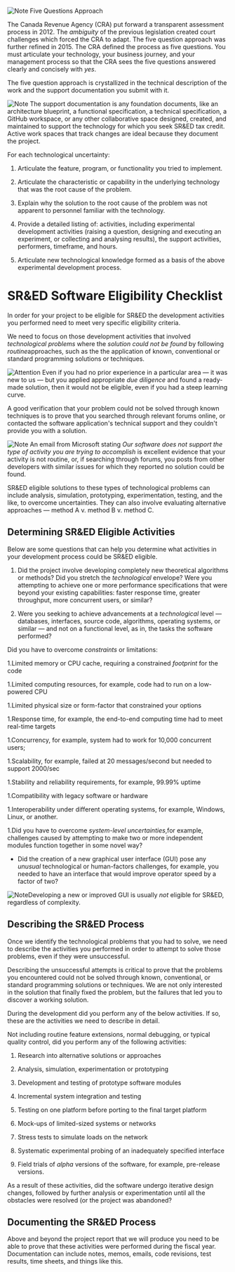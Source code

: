 


![Note] Five Questions Approach






The Canada Revenue Agency (CRA) put forward a transparent assessment process in 2012.
The *ambiguity* of the previous legislation created court challenges which forced the CRA to adapt.
The five question approach was further refined in 2015.
The CRA defined the process as five questions.
You must articulate your technology,
your business journey,
and your management process so that the CRA sees the five questions answered clearly and concisely with *yes*.



The five question approach is crystallized in the technical description of the work and the support documentation you submit with it.


![Note] The support documentation is any foundation documents, like an architecture blueprint, a functional specification, a technical specification, a GitHub workspace, or any other collaborative space designed, created, and maintained to support the technology for which you seek SR&ED tax credit. Active work spaces that track changes are ideal because they document the project.


For each technological uncertainty:

1.  Articulate the feature, program, or functionality you tried to implement.

3.  Articulate the characteristic or capability in the underlying technology that was the root cause of the problem.

4.  Explain why the solution to the root cause of the problem was not apparent to personnel familiar with the technology.

5.  Provide a detailed listing of: activities, including experimental development activities (raising a question, designing and executing an experiment, or collecting and analysing results), the support activities, performers, timeframe, and hours.

6.  Articulate new technological knowledge formed as a basis of the above experimental development process.


SR&ED Software Eligibility Checklist
============================================

In order for your project to be eligible for SR&ED the development activities you performed need to meet very specific eligibility criteria.


We need to focus on those development activities that involved *technological problems* where the *solution could not be found* by following *routine*approaches,
such as the the application of known,
conventional or standard programming solutions or techniques.

![Attention] Even if you had no prior experience in a particular area &mdash; it was new to us &mdash; but you applied appropriate *due diligence* and found a ready-made solution, then it would not be eligible, even if you had a steep learning curve.




A good verification that your problem could not be solved through known techniques is to prove that you searched through relevant forums online,
or contacted the software application's technical support and they couldn't provide you with a solution.


![Note] An email from Microsoft stating *Our software does not support the type of activity you are trying to accomplish* is excellent evidence that your activity is not routine, or, if searching through forums, you posts from other developers with similar issues for which they reported no solution could be found.

SR&ED eligible solutions to these types of technological problems can include analysis,
simulation,
prototyping,
experimentation,
testing,
and the like,
to overcome uncertainties.
They can also involve evaluating alternative approaches
&mdash;
method A v. method B v. method C.

Determining SR&ED Eligible Activities
----------------------------------------------------

Below are some questions that can help you determine what activities in your development process could be SR&ED eligible.

1. Did the project involve developing completely new theoretical algorithms or methods? Did you stretch the *technological* envelope? Were you 		attempting to achieve one or more performance specifications that were beyond your existing capabilities: faster response time, greater throughput, more concurrent users, or similar?

1. Were you seeking to achieve advancements at a *technological* level &mdash; databases, interfaces, source code, algorithms, operating systems, or 
similar &mdash; and not on a functional level, as in, the tasks the software performed?

Did you have to overcome *constraints* or limitations:

1.Limited memory or CPU cache, requiring a constrained *footprint* for the code

1.Limited computing resources, for example, code had to run on a low-powered CPU

1.Limited physical size or form-factor that constrained your options

1.Response time, for example, the end-to-end computing time had to meet real-time targets

1.Concurrency, for example, system had to work for 10,000 concurrent users;

1.Scalability, for example, failed at 20 messages/second but needed to support 2000/sec

1.Stability and reliability requirements, for example, 99.99% uptime

1.Compatibility with legacy software or hardware

1.Interoperability under different operating systems, for example, Windows, Linux, or another.

1.Did you have to overcome *system-level uncertainties*,for example, challenges caused by attempting to make two or more independent modules function together in some novel way?

- Did the creation of a new graphical user interface (GUI) pose any *unusual* technological or human-factors challenges, for example, you needed to have an interface that would improve operator speed by a factor of two?

![Note]Developing a new or improved GUI is usually *not* eligible for SR&ED, regardless of complexity.

Describing the SR&ED Process
------------------------------------

Once we identify the technological problems that you had to solve,
we need to describe the activities you performed in order to attempt to solve those problems,
even if they were unsuccessful.

Describing the unsuccessful attempts is critical to prove that the problems you encountered could not be solved through known, conventional, or standard programming solutions or techniques. We are not only interested in the solution that finally fixed the problem, but the failures that led you to discover a working solution.

During the development did you perform any of the below activities.
If so,
these are the activities we need to describe in detail.

Not including routine feature extensions,
normal debugging,
or typical quality control,
did you perform any of the following activities:

1.  Research into alternative solutions or approaches

1.  Analysis, simulation, experimentation or prototyping

1.  Development and testing of prototype software modules

1.  Incremental system integration and testing

1.  Testing on one platform before porting to the final target platform

1.  Mock-ups of limited-sized systems or networks

1.  Stress tests to simulate loads on the network

1.  Systematic experimental probing of an inadequately specified interface

1.  Field trials of *alpha* versions of the software, for example, pre-release versions.

As a result of these activities,
did the software undergo iterative design changes,
followed by further analysis or experimentation until all the obstacles were resolved (or the project was abandoned?

Documenting the SR&ED Process
-----------------------------------------


Above and beyond the project report that we will produce you need to be able to prove that these activities were performed during the fiscal year.
Documentation can include notes,
memos,
emails,
code revisions,
test results,
time sheets,
and things like this.



[Note]:https://github.com/seenthattinker/Conceptinero/blob/master/images/write-a-note-icon-vector-20994413.jpg 

[Attention]:https://github.com/seenthattinker/Conceptinero/blob/master/images/attention.jpeg

[Example]:https://github.com/seenthattinker/Conceptinero/blob/master/images/example.png
